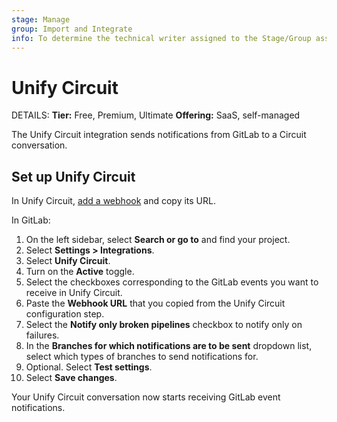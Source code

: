 ```yaml
---
stage: Manage
group: Import and Integrate
info: To determine the technical writer assigned to the Stage/Group associated with this page, see https://handbook.gitlab.com/handbook/product/ux/technical-writing/#assignments
---
```


# Unify Circuit

DETAILS:
**Tier:** Free, Premium, Ultimate
**Offering:** SaaS, self-managed

The Unify Circuit integration sends notifications from GitLab to a Circuit conversation.

## Set up Unify Circuit

In Unify Circuit, [add a webhook](https://www.circuit.com/unifyportalfaqdetail?articleId=164448) and
copy its URL.

In GitLab:

1. On the left sidebar, select **Search or go to** and find your project.
1. Select **Settings > Integrations**.
1. Select **Unify Circuit**.
1. Turn on the **Active** toggle.
1. Select the checkboxes corresponding to the GitLab events you want to receive in Unify Circuit.
1. Paste the **Webhook URL** that you copied from the Unify Circuit configuration step.
1. Select the **Notify only broken pipelines** checkbox to notify only on failures.
1. In the **Branches for which notifications are to be sent** dropdown list, select which types of branches to send notifications for.
1. Optional. Select **Test settings**.
1. Select **Save changes**.

Your Unify Circuit conversation now starts receiving GitLab event notifications.
